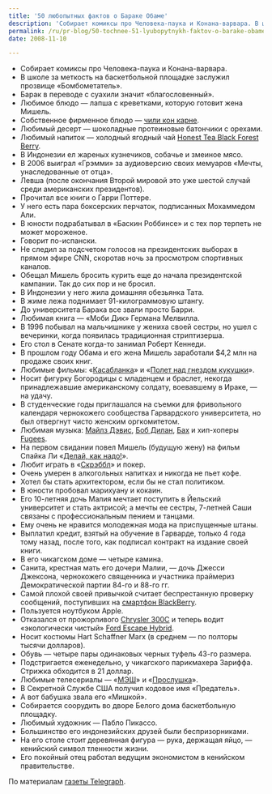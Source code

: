 ```yaml
---
title: '50 любопытных фактов о Бараке Обаме'
description: 'Собирает комиксы про Человека-паука и Конана-варвара. В школе за меткость на баскетбольной площадке заслужил прозвище «Бомбометатель». Барак в переводе с суахили значит «благословенный». Любимое блюдо — лапша с креветками, которую готовит жена Мишель.'
permalink: /ru/pr-blog/50-tochnee-51-lyubopytnykh-faktov-o-barake-obame
date: 2008-11-10

---
```

<ul>
<li>Собирает комиксы про Человека-паука и Конана-варвара.</li>
<li>В школе за меткость на баскетбольной площадке заслужил прозвище «Бомбометатель».</li>
<li>Барак в переводе с суахили значит «благословенный».</li>
<li>Любимое блюдо — лапша с креветками, которую готовит жена Мишель.</li>
<li>Собственное фирменное блюдо — <a href="http://www.millionmenu.ru/rus/recipes/collection/drecip6846/" target="_blank" rel="nofollow">чили кон карне</a>.</li>
<li>Любимый десерт — шоколадные протеиновые батончики с орехами.</li>
<li>Любимый напиток — холодный ягодный чай <a href="http://www.honesttea.com/products/tea/black_forest_berry/" target="_blank" rel="nofollow">Honest Tea Black Forest Berry</a>.</li>
<li>В Индонезии ел жареных кузнечиков, собачье и змеиное мясо.</li>
<li>В 2006 выиграл «Грэмми» за аудиоверсию своих мемуаров «Мечты, унаследованные от отца».</li>
<li>Левша (после окончания Второй мировой это уже шестой случай среди американских президентов).</li>
<li>Прочитал все книги о Гарри Поттере.</li>
<li>У него есть пара боксерских перчаток, подписанных Мохаммедом Али.</li>
<li>В юности подрабатывал в «Баскин Роббинсе» и с тех пор терпеть не может мороженое.</li>
<li>Говорит по-испански.</li>
<li>Не следил за подсчетом голосов на президентских выборах в прямом эфире CNN, скоротав ночь за просмотром спортивных каналов.</li>
<li>Обещал Мишель бросить курить еще до начала президентской кампании. Так до сих пор и не бросил.</li>
<li>В Индонезии у него жила домашняя обезьянка Тата.</li>
<li>В жиме лежа поднимает 91-килограммовую штангу.</li>
<li>До университета Барака все звали просто Барри.</li>
<li>Любимая книга — «Моби Дик» Германа Мелвилла.</li>
<li>В 1996 побывал на мальчишнике у жениха своей сестры, но ушел с вечеринки, когда появилась традиционная стриптизерша.</li>
<li>Его стол в Сенате когда-то занимал Роберт Кеннеди.</li>
<li>В прошлом году Обама и его жена Мишель заработали $4,2 млн на продаже своих книг.</li>
<li>Любимые фильмы: «<a href="http://ru.wikipedia.org/wiki/%D0%9A%D0%B0%D1%81%D0%B0%D0%B1%D0%BB%D0%B0%D0%BD%D0%BA%D0%B0_(%D1%84%D0%B8%D0%BB%D1%8C%D0%BC)" target="_blank" rel="noopener noreferrer">Касабланка</a>» и «<a href="http://ru.wikipedia.org/wiki/%D0%9F%D1%80%D0%BE%D0%BB%D0%B5%D1%82%D0%B0%D1%8F_%D0%BD%D0%B0%D0%B4_%D0%B3%D0%BD%D0%B5%D0%B7%D0%B4%D0%BE%D0%BC_%D0%BA%D1%83%D0%BA%D1%83%D1%88%D0%BA%D0%B8_(%D1%84%D0%B8%D0%BB%D1%8C%D0%BC)" target="_blank" rel="noopener noreferrer">Полет над гнездом кукушки</a>».</li>
<li>Носит фигурку Богородицы с младенцем и браслет, некогда принадлежавшие американскому солдату, воевавшему в Ираке, — на удачу.</li>
<li>В студенческие годы приглашался на съемки для фривольного календаря чернокожего сообщества Гарвардского университета, но был отвергнут чисто женским оргкомитетом.</li>
<li>Любимая музыка: <a href="http://www.last.fm/music/Miles+Davis">Майлз Дэвис</a>, <a href="http://www.last.fm/music/Bob+Dylan" target="_blank" rel="noopener noreferrer">Боб Дилан</a>, <a href="http://www.last.fm/music/Johann+Sebastian+Bach" target="_blank" rel="noopener noreferrer">Бах</a> и хип-хоперы <a href="http://www.last.fm/music/Fugees" target="_blank" rel="noopener noreferrer">Fugees</a>.</li>
<li>На первом свидании повел Мишель (будущую жену) на фильм Спайка Ли «<a href="http://www.afisha.ru/movie/170462/" title="Делай, как надо! (фильм) (страница отсутствует)" target="_blank" rel="nofollow">Делай, как надо!</a>».</li>
<li>Любит играть в «<a href="http://ru.wikipedia.org/wiki/%D0%A1%D0%BA%D1%80%D1%8D%D0%B1%D0%B1%D0%BB" target="_blank" rel="noopener noreferrer">Скрэббл</a>» и покер.</li>
<li>Очень умерен в алкогольных напитках и никогда не пьет кофе.</li>
<li>Хотел бы стать архитектором, если бы не стал политиком.</li>
<li>В юности пробовал марихуану и кокаин.</li>
<li>Его 10-летняя дочь Малия мечтает поступить в Йельский университет и стать актрисой; а мечты ее сестры, 7-летней Саши связаны с профессиональным пением и танцами.</li>
<li>Ему очень не нравится молодежная мода на приспущенные штаны.</li>
<li>Выплатил кредит, взятый на обучение в Гарварде, только 4 года тому назад, после того, как подписал контракт на издание своей книги.</li>
<li>В его чикагском доме — четыре камина.</li>
<li>Санита, крестная мать его дочери Малии, — дочь Джесси Джексона, чернокожего священника и участника праймериз Демократической партии 84-го и 88-го гг.</li>
<li>Самой плохой своей привычкой считает беспрестанную проверку сообщений, поступивших на <a href="http://ru.wikipedia.org/wiki/BlackBerry" target="_blank" rel="noopener noreferrer">смартфон BlackBerry</a>.</li>
<li>Пользуется ноутбуком Apple.</li>
<li>Отказался от прожорливого <a href="http://catalog.auto.ru/catalog/cars/chrysler/300c/" target="_blank" rel="nofollow">Chrysler 300C</a> и теперь водит «экологически чистый» <a href="http://catalog.auto.ru/catalog/cars/ford/escape/" target="_blank" rel="nofollow">Ford Escape Hybrid</a>.</li>
<li>Носит костюмы Hart Schaffner Marx (в среднем — по полторы тысячи долларов).</li>
<li>Обувь — четыре пары одинаковых черных туфель 43-го размера.</li>
<li>Подстригается еженедельно, у чикагского парикмахера Зариффа. Стрижка обходится в 21 доллар.</li>
<li>Любимые телесериалы — «<a href="http://ru.wikipedia.org/wiki/%D0%9C%D0%AD%D0%A8_(%D1%82%D0%B5%D0%BB%D0%B5%D1%81%D0%B5%D1%80%D0%B8%D0%B0%D0%BB)" target="_blank" rel="noopener noreferrer">МЭШ</a>» и «<a href="http://thewire.ru/" target="_blank" rel="nofollow">Прослушка</a>».</li>
<li>В Секретной Службе США получил кодовое имя «Предатель».</li>
<li>А вот бабушка звала его «Мишкой».</li>
<li>Собирается соорудить во дворе Белого дома баскетбольную площадку.</li>
<li>Любимый художник — Пабло Пикассо.</li>
<li>Большинство его индонезийских друзей были беспризорниками.</li>
<li>На его столе стоит деревянная фигура — рука, держащая яйцо, — кенийский символ тленности жизни.</li>
<li>Его покойный отец работал ведущим экономистом в кенийском правительстве.</li></ul>

<p>По материалам <a href="http://www.telegraph.co.uk/news/newstopics/uselection2008/barackobama/3401168/Barack-Obama-The-50-facts-you-might-not-know.html" target="_blank" rel="noopener noreferrer">газеты Telegraph</a>.</p>

